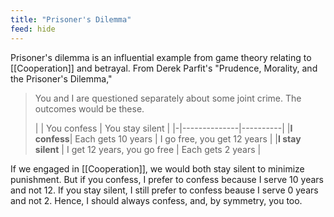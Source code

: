 ```yaml
---
title: "Prisoner's Dilemma"
feed: hide
---
```


Prisoner's dilemma is an influential example from game theory relating to [[Cooperation]] and betrayal. From Derek Parfit's "Prudence, Morality, and the Prisoner's Dilemma,"

> You and I are questioned separately about some joint crime. The outcomes would be these. 
> 
> | | You confess | You stay silent |
|-|--------------|----------|
|**I confess**| Each gets 10 years | I go free, you get 12 years |
|**I stay silent** | I get 12 years, you go free | Each gets 2 years |

If we engaged in [[Cooperation]], we would both stay silent to minimize punishment. But if you confess, I prefer to confess because I serve 10 years and not 12. If you stay silent, I still prefer to confess beause I serve 0 years and not 2. Hence, I should always confess, and, by symmetry, you too.

